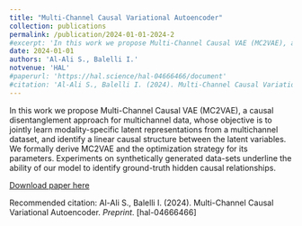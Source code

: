 ```yaml
---
title: "Multi-Channel Causal Variational Autoencoder"
collection: publications
permalink: /publication/2024-01-01-2024-2
#excerpt: 'In this work we propose Multi-Channel Causal VAE (MC2VAE), a causal disentanglement approach for multichannel data, whose objective is to jointly learn modality-specific latent representations from a multichannel dataset, and identify a linear causal structure between the latent variables. Each modality is projected into its own latent space, where a causal discovery step is integrated to learn the hidden causal graph. Finally, the decoder takes into account the discovered graph to predict the data. We formally derive MC2VAE and the optimization strategy for its parameters. Experiments on synthetically generated data-sets underline the ability of our model to identify ground-truth hidden causal relationships, opening up a viable avenue for actionable interventions on multichannel systems.'
date: 2024-01-01
authors: 'Al-Ali S., Balelli I.'
notvenue: 'HAL'
#paperurl: 'https://hal.science/hal-04666466/document'
#citation: 'Al-Ali S., Balelli I. (2024). Multi-Channel Causal Variational Autoencoder.'
---
```

In this work we propose Multi-Channel Causal VAE (MC2VAE), a causal disentanglement approach for multichannel data, whose objective is to jointly learn modality-specific latent representations from a multichannel dataset, and identify a linear causal structure between the latent variables. We formally derive MC2VAE and the optimization strategy for its parameters. Experiments on synthetically generated data-sets underline the ability of our model to identify ground-truth hidden causal relationships.

[Download paper here](https://hal.science/hal-04666466/document)

Recommended citation: Al-Ali S., Balelli I. (2024). Multi-Channel Causal Variational Autoencoder. <i>Preprint</i>. [hal-04666466]